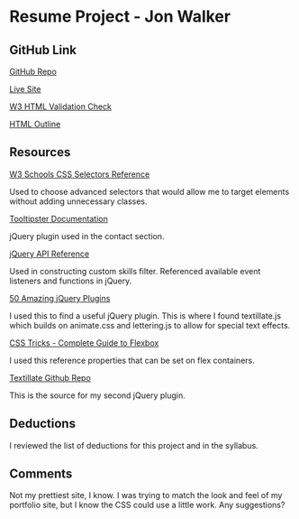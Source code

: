 # Resume Project - Jon Walker

## GitHub Link

[GitHub Repo](https://github.com/the-real-jon-walker/project_resume_walker_jon)

[Live Site](http://walkerportfolio.com/resume-proto/)

[W3 HTML Validation Check](https://validator.w3.org/nu/?doc=http%3A%2F%2Fwalkerportfolio.com%2Fresume-proto%2F)

[HTML Outline](https://gsnedders.html5.org/outliner/process.py?url=http%3A%2F%2Fwalkerportfolio.com%2Fresume-proto%2F)

## Resources

[W3 Schools CSS Selectors Reference](https://www.w3schools.com/cssref/css_selectors.asp)

Used to choose advanced selectors that would allow me to target elements without adding unnecessary classes.

[Tooltipster Documentation](http://iamceege.github.io/tooltipster/)

jQuery plugin used in the contact section.

[jQuery API Reference](http://api.jquery.com/)

Used in constructing custom skills filter. Referenced available event listeners and functions in jQuery.

[50 Amazing jQuery Plugins](https://tutorialzine.com/2013/04/50-amazing-jquery-plugins)

I used this to find a useful jQuery plugin. This is where I found textillate.js which builds on animate.css and lettering.js to allow for special text effects.

[CSS Tricks - Complete Guide to Flexbox](https://css-tricks.com/snippets/css/a-guide-to-flexbox/)

I used this reference properties that can be set on flex containers.

[Textillate Github Repo](https://github.com/jschr/textillate)

This is the source for my second jQuery plugin.

## Deductions

I reviewed the list of deductions for this project and in the syllabus.

## Comments

Not my prettiest site, I know. I was trying to match the look and feel of my portfolio site, but I know the CSS could use a little work. Any suggestions?
